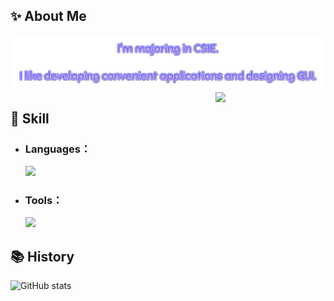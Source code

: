 ## ✨ About Me
<img src="./src/images/intro.png"/>
<img src="https://safebooru.org//images/4242/927d7bd5a7d621209c4d16e1a9479703a7cdcafc.gif?4430027" width="35%" align="right"/>

## 🌱 Skill
- <h3>Languages：</h3>
  <p align="left">
    <a href="https://skillicons.dev">
      <img src="https://skillicons.dev/icons?i=c,cs,cpp,py,java,kotlin,js,html,css,mysql,sqlite" width="60%"/>
    </a>
  </p>
- <h3>Tools：</h3>
  <p align="left">
    <a href="https://skillicons.dev">
      <img src="https://skillicons.dev/icons?i=anaconda,androidstudio,arduino,figma,firebase,visualstudio,vscode" width="40%"/>
    </a>
  </p>
  
  
## 📚 History
![GitHub stats](https://github-readme-stats.vercel.app/api?username=RayLonscholar&count_private=true&show_icons=true&theme=tokyonight&card_width=400px)
